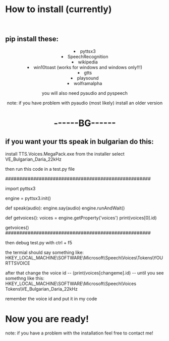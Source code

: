 <h1>How to install (currently)</h1>
<br>
<h2>pip install these:</h3>

<div style="text-align:center">
<li>pyttsx3</li>

<li>SpeechRecognition</li>

<li>wikipedia</li>

<li>win10toast (works for windows and windows only!!!)</li>

<li>gtts</li>

<li>playsound</li>

<li>wolframalpha</li>

you will also need pyaudio and pyspeech

note: if you have problem with pyaudio (most likely) install an older version
</div>

<h1 style="text-align:center">------BG------</h1>
<h2>if you want your tts speak in bulgarian do this:</h2>

install TTS.Voices.MegaPack.exe
from the installer select VE_Bulgarian_Daria_22kHz

then run this code in a test.py file

####################################################

import pyttsx3

engine = pyttsx3.init()

def speak(audio):
    engine.say(audio)
    engine.runAndWait()
    
def getvoices():
    voices = engine.getProperty('voices')
    print(voices[0].id)
    
    
getvoices()
####################################################

then debug test.py with ctrl + f5

the termial should say something like:
HKEY_LOCAL_MACHINE\SOFTWARE\Microsoft\Speech\Voices\Tokens\YOURTTSVOICE

after that change the voice id -- (print(voices[<span style="font-style:bold">changeme</span>].id) --  until you see somethng like this:
HKEY_LOCAL_MACHINE\SOFTWARE\Microsoft\Speech\Voices
Tokens\VE_Bulgarian_Daria_22kHz

remember the voice id and put it in my code

<h1>Now you are ready!</h1>

note: if you have a problem with the installation feel free to contact me!
